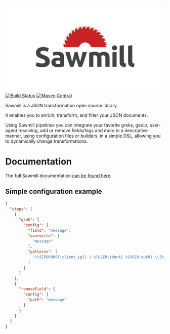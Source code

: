 ![Sawmill Logo](sawmill-logo.png)

[![Build Status](https://travis-ci.org/logzio/sawmill.svg?branch=master)](https://travis-ci.org/logzio/sawmill)
[![Maven Central](https://maven-badges.herokuapp.com/maven-central/io.logz.sawmill/sawmill/badge.svg)](http://mvnrepository.com/artifact/io.logz.sawmill/sawmill)

Sawmill is a JSON transformation open source library. 

It enables you to enrich, transform, and filter your JSON documents. 

Using Sawmill pipelines you can integrate your favorite groks, geoip, user-agent resolving, add or remove fields/tags and more in a descriptive manner, using configuration files or builders, in a simple DSL, allowing you to dynamically change transformations.

# Documentation
The full Sawmill documentation [can be found here](https://github.com/logzio/sawmill/wiki).

## Simple configuration example
```json
{
  "steps": [
    {
      "grok": {
        "config": {
          "field": "message",
          "overwrite": [
            "message"
          ],
          "patterns": [
            "(%{IPORHOST:client_ip}|-) %{USER:ident} %{USER:auth} \\[%{HTTPDATE:timestamp}\\] \\\"(?:%{WORD:verb} %{NOTSPACE:request}(?: HTTP/%{NUMBER:httpversion:float})?|%{DATA:rawrequest})\\\" %{NUMBER:response:int} (?:%{NUMBER:bytes:float}|-) B %{DATA:thread} %{NUMBER:response_time:float} ms %{DATA:servername} %{DATA:client_id:int}(\\;%{NOTSPACE})? %{DATA:device_id} %{DATA}"
          ]
        }
      }
    },
    {
      "removeField": {
        "config": {
          "path": "message"
        }
      }
    }
  ]
}
```
